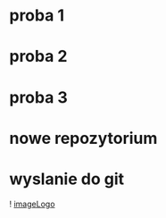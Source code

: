 # proba 1
# proba 2
# proba 3
# nowe repozytorium
# wyslanie do git
! [imageLogo](https://octodex.github.com/baracktocat)
